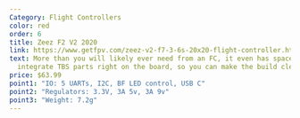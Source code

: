 ```yaml
---
Category: Flight Controllers
color: red
order: 6
title: Zeez F2 V2 2020
link: https://www.getfpv.com/zeez-v2-f7-3-6s-20x20-flight-controller.html
text: More than you will likely ever need from an FC, it even has space to
  integrate TBS parts right on the board, so you can make the build cleaner
price: $63.99
point1: "IO: 5 UARTs, I2C, BF LED control, USB C"
point2: "Regulators: 3.3V, 3A 5v, 3A 9v"
point3: "Weight: 7.2g"
---
```

